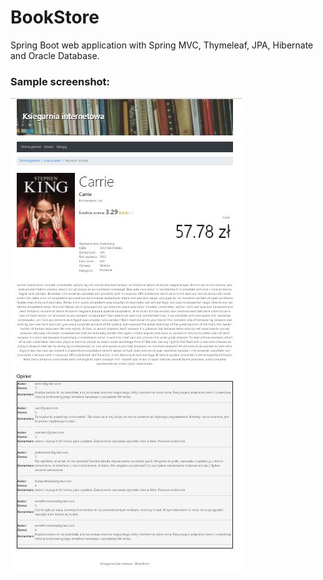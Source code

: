 # BookStore
Spring Boot web application with Spring MVC, Thymeleaf, JPA, Hibernate and Oracle Database.

### Sample screenshot:
![BookStore](sample_img/sample1.JPG)
